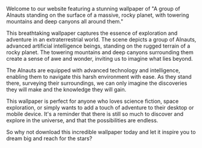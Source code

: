 <!--
Write me content for website with wallpaper "A group of AInauts standing on the surface of a massive, rocky planet, with towering mountains and deep canyons all around them."
-->

<!--font:Montserrat.-->

Welcome to our website featuring a stunning wallpaper of "A group of AInauts standing on the surface of a massive, rocky planet, with towering mountains and deep canyons all around them." 

This breathtaking wallpaper captures the essence of exploration and adventure in an extraterrestrial world. The scene depicts a group of AInauts, advanced artificial intelligence beings, standing on the rugged terrain of a rocky planet. The towering mountains and deep canyons surrounding them create a sense of awe and wonder, inviting us to imagine what lies beyond.

The AInauts are equipped with advanced technology and intelligence, enabling them to navigate this harsh environment with ease. As they stand there, surveying their surroundings, we can only imagine the discoveries they will make and the knowledge they will gain.

This wallpaper is perfect for anyone who loves science fiction, space exploration, or simply wants to add a touch of adventure to their desktop or mobile device. It's a reminder that there is still so much to discover and explore in the universe, and that the possibilities are endless.

So why not download this incredible wallpaper today and let it inspire you to dream big and reach for the stars?
